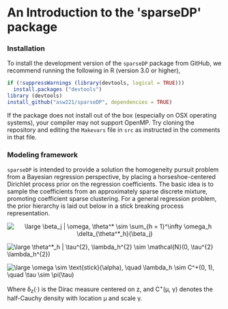 
# An Introduction to the 'sparseDP' package

### Installation

To install the development version of the `sparseDP` package from GitHub,
we recommend running the following in R (version 3.0 or higher),

```R
if (!suppressWarnings (library(devtools, logical = TRUE)))
  install.packages ("devtools")
library (devtools)
install_github("asw221/sparseDP", dependencies = TRUE)
```


If the package does not install out of the box (especially on OSX
operating systems), your compiler may not support OpenMP. Try cloning
the repository and editing the `Makevars` file in `src` as instructed
in the comments in that file.

### Modeling framework
`sparseDP` is intended to provide a solution the homogeneity pursuit
problem from a Bayesian regression perspective, by placing a
horseshoe-centered Dirichlet process prior on the regression
coefficients. The basic idea is to sample the coefficients from an
approximately sparse discrete mixture, promoting coefficient sparse
clustering. For a general regression problem, the prior hierarchy is
laid out below in a stick breaking process representation.


<div style="text-align:center"><img src="https://latex.codecogs.com/svg.latex?\large&space;\beta_j&space;|&space;\omega,&space;\theta^*&space;\sim&space;\sum_{h&space;=&space;1}^\infty&space;\omega_h&space;\delta_{\theta^*_h}(\beta_j)" title="\large \beta_j | \omega, \theta^* \sim \sum_{h = 1}^\infty \omega_h \delta_{\theta^*_h}(\beta_j)" /></div>

<img src="https://latex.codecogs.com/svg.latex?\large&space;\theta^*_h&space;|&space;\tau^{2},&space;\lambda_h^{2}&space;\sim&space;\mathcal{N}(0,&space;\tau^{2}&space;\lambda_h^{2})"
title="\large \theta^*_h | \tau^{2}, \lambda_h^{2} \sim \mathcal{N}(0,
\tau^{2} \lambda_h^{2})" />

<img src="https://latex.codecogs.com/svg.latex?\large&space;\omega&space;\sim&space;\text{stick}(\alpha),&space;\quad&space;\lambda_h&space;\sim&space;C^&plus;(0,&space;1),&space;\quad&space;\tau&space;\sim&space;\pi(\tau)" title="\large \omega \sim \text{stick}(\alpha), \quad \lambda_h \sim C^+(0, 1), \quad \tau \sim \pi(\tau)" />


Where &delta;<sub>z</sub>(&middot;) is the Dirac measure centered on
z, and C<sup>+</sup>(&mu;, &gamma;) denotes the half-Cauchy density
with location &mu; and scale &gamma;.



